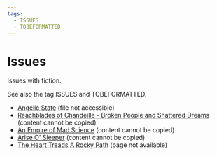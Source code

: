 ```yaml
---
tags:
  - ISSUES
  - TOBEFORMATTED
---
```


# Issues

Issues with fiction.

See also the tag ISSUES and TOBEFORMATTED.

- [Angelic State](./authors/lasairionaraske/angelicstate.md) (file not accessible)
- [Reachblades of Chandeille - Broken People and Shattered Dreams](./authors/ninavask/reachbladesofchandeille_brokenpeopleandshattereddreams.md) (content cannot be copied)
- [An Empire of Mad Science](./authors/ninavask/anempireofmadscience.md) (content cannot be copied)
- [Arise O' Sleeper](./authors/miscauthors/ariseosleeper.md) (content cannot be copied)
- [The Heart Treads A Rocky Path](./authors/miscauthors/thehearttreadsarockypath.md) (page not available)
